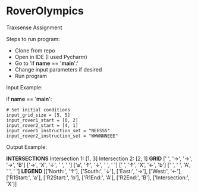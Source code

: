 # RoverOlympics
Traxsense Assignment

Steps to run program:
- Clone from repo
- Open in IDE (I used Pycharm)
- Go to 'if __name__ == '__main__':'
- Change input parameters if desired
- Run program

Input Example:

if __name__ == '__main__':

    # Set initial conditions
    input_grid_size = [5, 5]
    input_rover1_start = [0, 2]
    input_rover2_start = [4, 1]
    input_rover1_instruction_set = "NEESSS"
    input_rover2_instruction_set = "WWWNNNEEE"
    
Output Example:

__INTERSECTIONS__
Intersection 1: [1, 3]
Intersection 2: [2, 1]
__GRID__
[' ', '→', '→', '→', 'B']
['→', 'X', '↓', ' ', ' ']
['a', '↑', '↓', ' ', ' ']
[' ', '↑', 'X', '←', 'b']
[' ', ' ', 'A', ' ', ' ']
__LEGEND__
[['North:', '↑'], ['South:', '↓'], ['East:', '→'], ['West:', '←'], ['R1Start:', 'a'], ['R2Start:', 'b'], ['R1End:', 'A'], ['R2End:', 'B'], ['Intersection:', 'X']]
